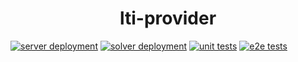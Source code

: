 <h1 align="center">lti-provider</h1>

[![server deployment](https://github.com/topic-allocator/topic-allocator/actions/workflows/deploy-server.yml/badge.svg?branch=main)](https://github.com/topic-allocator/topic-allocator/actions/workflows/deploy-server.yml)
[![solver deployment](https://github.com/topic-allocator/topic-allocator/actions/workflows/deploy-solver.yml/badge.svg?branch=main)](https://github.com/topic-allocator/topic-allocator/actions/workflows/deploy-solver.yml)
[![unit tests](https://github.com/topic-allocator/topic-allocator/actions/workflows/unit.yml/badge.svg)](https://github.com/topic-allocator/topic-allocator/actions/workflows/unit.yml)
[![e2e tests](https://github.com/topic-allocator/topic-allocator/actions/workflows/e2e.yml/badge.svg?branch=main)](https://github.com/topic-allocator/topic-allocator/actions/workflows/e2e.yml)
